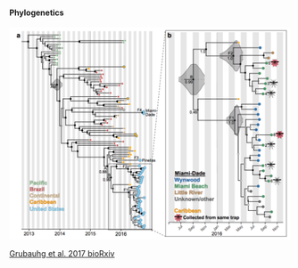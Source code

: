 #### Phylogenetics

<img src="img/example_phylogenetic_tree.png" class="slide_img_vert" />

<a target="_blank" class="reference" href="http://biorxiv.org/content/biorxiv/early/2017/02/03/104794.full.pdf">Grubauhg et al. 2017 bioRxiv</a>

